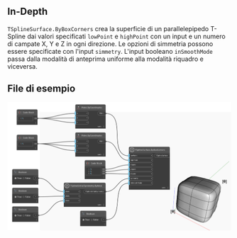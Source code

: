 ## In-Depth
`TSplineSurface.ByBoxCorners` crea la superficie di un parallelepipedo T-Spline dai valori specificati `lowPoint` e `highPoint` con un input e un numero di campate X, Y e Z in ogni direzione. Le opzioni di simmetria possono essere specificate con l'input `simmetry`. L'input booleano `inSmoothMode` passa dalla modalità di anteprima uniforme alla modalità riquadro e viceversa.

## File di esempio

![Example](./Autodesk.DesignScript.Geometry.TSpline.TSplineSurface.ByBoxCorners_img.jpg)

